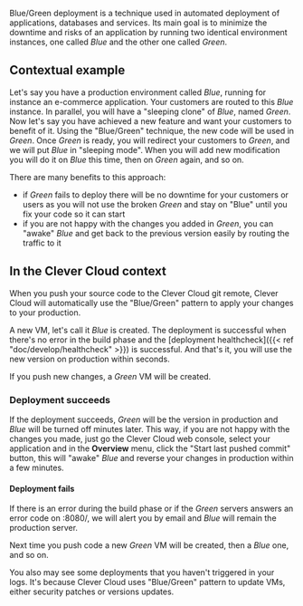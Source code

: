 
Blue/Green deployment is a technique used in automated deployment of applications, databases and services.
Its main goal is to minimize the downtime and risks of an application by running two identical environment instances, one called *Blue* and the other one called *Green*.

## Contextual example

Let's say you have a production environment called *Blue*, running for instance an e-commerce application. Your customers are routed to this *Blue* instance. In parallel, you will have a "sleeping clone" of *Blue*, named *Green*.
Now let's say you have achieved a new feature and want your customers to benefit of it. Using the "Blue/Green" technique, the new code will be used in *Green*. Once *Green* is ready, you will redirect your customers to *Green*, and we will put *Blue* in "sleeping mode". When you will add new modification you will do it on *Blue* this time, then on *Green* again, and so on.

There are many benefits to this approach:

- if *Green* fails to deploy there will be no downtime for your customers or users as you will not use the broken *Green* and stay on "Blue" until you fix your code so it can start
- if you are not happy with the changes you added in *Green*, you can "awake" *Blue* and get back to the previous version easily by routing the traffic to it

## In the Clever Cloud context

When you push your source code to the Clever Cloud git remote, Clever Cloud will automatically use the "Blue/Green" pattern to apply your changes to your production.

A new VM, let's call it *Blue* is created. The deployment is successful when there's no error in the build phase and the [deployment healthcheck]({{< ref "doc/develop/healthcheck" >}}) is successful. And that's it, you will use the new version on production within seconds.

If you push new changes, a *Green* VM will be created.

### Deployment succeeds

If the deployment succeeds, *Green* will be the version in production and *Blue* will be turned off minutes later.
This way, if you are not happy with the changes you made, just go the Clever Cloud web console, select your application and in the **Overview** menu, click the "Start last pushed commit" button, this will "awake" *Blue* and reverse your changes in production within a few minutes.

#### Deployment fails

If there is an error during the build phase or if the *Green* servers answers an error code on :8080/, we will alert you by email and *Blue* will remain the production server.

Next time you push code a new *Green* VM will be created, then a *Blue* one, and so on.

You also may see some deployments that you haven't triggered in your logs. It's because Clever Cloud uses "Blue/Green" pattern to update VMs, either security patches or versions updates.


